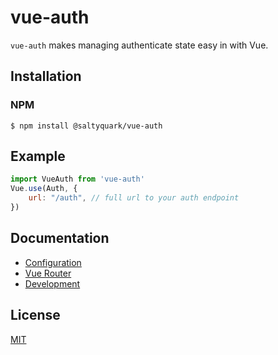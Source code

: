 # vue-auth

`vue-auth` makes managing authenticate state easy in with Vue.

## Installation

### NPM

```
$ npm install @saltyquark/vue-auth
```

## Example

```javascript
import VueAuth from 'vue-auth'
Vue.use(Auth, {
    url: "/auth", // full url to your auth endpoint
})
```

## Documentation

- [Configuration](docs/config.md)
- [Vue Router](docs/vuerouter.md)
- [Development](docs/dev.md)

## License

[MIT](http://opensource.org/licenses/MIT)
